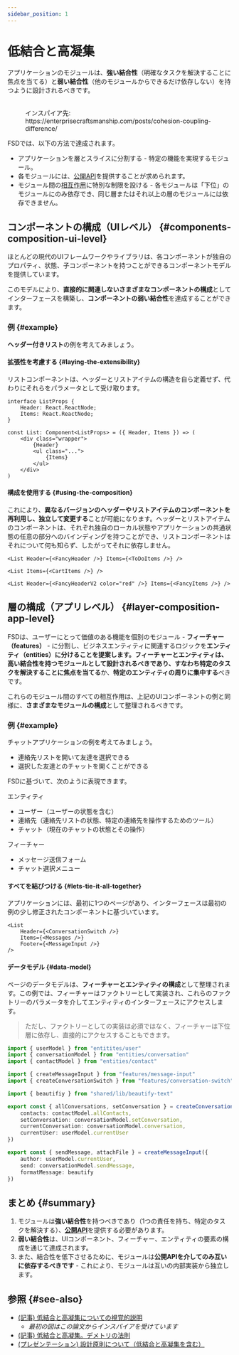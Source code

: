 ```yaml
---
sidebar_position: 1
---
```


# 低結合と高凝集

アプリケーションのモジュールは、**強い結合性**（明確なタスクを解決することに焦点を当てる）と**弱い結合性**（他のモジュールからできるだけ依存しない）を持つように設計されるべきです。

<figure>
    <img src="/img/coupling-cohesion-light.svg#light-mode-only" alt="" />
    <img src="/img/coupling-cohesion-dark.svg#dark-mode-only" alt="" />
    <figcaption>
        インスパイア先: https://enterprisecraftsmanship.com/posts/cohesion-coupling-difference/
    </figcaption>
</figure>

FSDでは、以下の方法で達成されます。

* アプリケーションを層とスライスに分割する - 特定の機能を実現するモジュール。
* 各モジュールには、[公開API][refs-public-api]を提供することが求められます。
* モジュール間の[相互作用][refs-isolation]に特別な制限を設ける - 各モジュールは「下位」のモジュールにのみ依存でき、同じ層またはそれ以上の層のモジュールには依存できません。

## コンポーネントの構成（UIレベル） {#components-composition-ui-level}

ほとんどの現代のUIフレームワークやライブラリは、各コンポーネントが独自のプロパティ、状態、子コンポーネントを持つことができるコンポーネントモデルを提供しています。

このモデルにより、**直接的に関連しないさまざまなコンポーネントの構成**としてインターフェースを構築し、**コンポーネントの弱い結合性**を達成することができます。

### 例 {#example}

**ヘッダー付きリスト**の例を考えてみましょう。

#### 拡張性を考慮する {#laying-the-extensibility}

リストコンポーネントは、ヘッダーとリストアイテムの構造を自ら定義せず、代わりにそれらをパラメータとして受け取ります。

```tsx
interface ListProps {
    Header: React.ReactNode;
    Items: React.ReactNode;
}

const List: Component<ListProps> = ({ Header, Items }) => (
    <div class="wrapper">
        {Header}
        <ul class="...">
            {Items}
        </ul>
    </div>
)
```

#### 構成を使用する {#using-the-composition}

これにより、**異なるバージョンのヘッダーやリストアイテムのコンポーネントを再利用し、独立して変更する**ことが可能になります。ヘッダーとリストアイテムのコンポーネントは、それぞれ独自のローカル状態やアプリケーションの共通状態の任意の部分へのバインディングを持つことができ、リストコンポーネントはそれについて何も知らず、したがってそれに依存しません。

```tsx
<List Header={<FancyHeader />} Items={<ToDoItems />} />

<List Items={<CartItems />} />

<List Header={<FancyHeaderV2 color="red" />} Items={<FancyItems />} />
```

## 層の構成（アプリレベル） {#layer-composition-app-level}

FSDは、ユーザーにとって価値のある機能を個別のモジュール - **フィーチャー（features）** - に分割し、ビジネスエンティティに関連するロジックを**エンティティ（entities）**に分けることを提案します。フィーチャーとエンティティは、**高い結合性を持つモジュール**として設計されるべきであり、すなわち**特定のタスクを解決することに焦点を当てる**か、**特定のエンティティの周りに集中する**べきです。

これらのモジュール間のすべての相互作用は、上記のUIコンポーネントの例と同様に、**さまざまなモジュールの構成**として整理されるべきです。

### 例 {#example}

チャットアプリケーションの例を考えてみましょう。

* 連絡先リストを開いて友達を選択できる
* 選択した友達とのチャットを開くことができる

FSDに基づいて、次のように表現できます。

エンティティ

* ユーザー（ユーザーの状態を含む）
* 連絡先（連絡先リストの状態、特定の連絡先を操作するためのツール）
* チャット（現在のチャットの状態とその操作）

フィーチャー

* メッセージ送信フォーム
* チャット選択メニュー

#### すべてを結びつける {#lets-tie-it-all-together}

アプリケーションには、最初に1つのページがあり、インターフェースは最初の例の少し修正されたコンポーネントに基づいています。

```tsx title="page/main/ui.tsx"
<List
    Header={<ConversationSwitch />}
    Items={<Messages />}
    Footer={<MessageInput />}
/>
```

#### データモデル {#data-model}

ページのデータモデルは、**フィーチャーとエンティティの構成**として整理されます。この例では、フィーチャーはファクトリーとして実装され、これらのファクトリーのパラメータを介してエンティティのインターフェースにアクセスします。

> ただし、ファクトリーとしての実装は必須ではなく、フィーチャーは下位層に依存し、直接的にアクセスすることもできます。

```ts title="pages/main/model.ts"
import { userModel } from "entitites/user"
import { conversationModel } from "entities/conversation"
import { contactModel } from "entities/contact"

import { createMessageInput } from "features/message-input"
import { createConversationSwitch } from "features/conversation-switch"

import { beautifiy } from "shared/lib/beautify-text"

export const { allConversations, setConversation } = createConversationSwitch({
    contacts: contactModel.allContacts,
    setConversation: conversationModel.setConversation,
    currentConversation: conversationModel.conversation,
    currentUser: userModel.currentUser
})

export const { sendMessage, attachFile } = createMessageInput({
    author: userModel.currentUser,
    send: conversationModel.sendMessage,
    formatMessage: beautify
})
```

## まとめ {#summary}

1. モジュールは**強い結合性**を持つべきであり（1つの責任を持ち、特定のタスクを解決する）、[**公開API**][refs-public-api]を提供する必要があります。
2. **弱い結合性**は、UIコンポーネント、フィーチャー、エンティティの要素の構成を通じて達成されます。
3. また、結合性を低下させるために、モジュールは**公開APIを介してのみ互いに依存するべきです** - これにより、モジュールは互いの内部実装から独立します。

## 参照 {#see-also}

* [(記事) 低結合と高凝集についての視覚的説明](https://enterprisecraftsmanship.com/posts/cohesion-coupling-difference/)
  * *最初の図はこの論文からインスパイアを受けています*
* [(記事) 低結合と高凝集。デメトリの法則](https://medium.com/german-gorelkin/low-coupling-high-cohesion-d36369fb1be9)
* [(プレゼンテーション) 設計原則について（低結合と高凝集を含む）](https://www.slideshare.net/cristalngo/software-design-principles-57388843)

[refs-public-api]: /docs/reference/public-api
[refs-isolation]: /docs/reference/isolation
